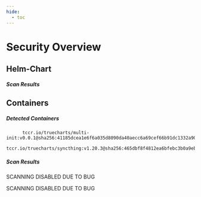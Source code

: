 ```yaml
---
hide:
  - toc
---
```


# Security Overview

<link href="https://truecharts.org/_static/trivy.css" type="text/css" rel="stylesheet" />

## Helm-Chart

##### Scan Results


## Containers

##### Detected Containers

          tccr.io/truecharts/multi-init:v0.0.1@sha256:41185dcea1e6f6a035d8090da40aecc6a69cef66b91dc1332a90c9d22861d367
          tccr.io/truecharts/syncthing:v1.20.3@sha256:465dbf8f4812ea6bfebc3b0a9eb9574340d362369bfb79c9367bec0834d63094

##### Scan Results

SCANNING DISABLED DUE TO BUG

SCANNING DISABLED DUE TO BUG
